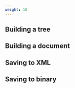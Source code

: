 ```yaml
---
weight: 10
---
```


## Building a tree

## Building a document

## Saving to XML

## Saving to binary